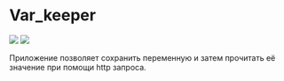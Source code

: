 # Var_keeper

![](https://github.com/rfdt/var_keeper_stp/actions/workflows/staging.yml/badge.svg) ![](https://img.shields.io/docker/v/rfdt/var_keeper?label=rfdt&sort=date)

Приложение позволяет сохранить переменную и затем прочитать её значение при помощи http запроса.
